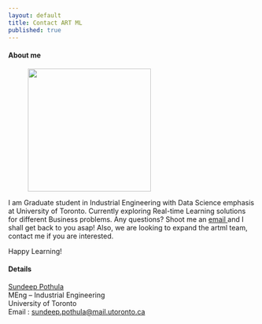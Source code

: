 ```yaml
---
layout: default
title: Contact ART ML
published: true
---
```


#### About me

<p align="center">
<figure> 
	<img src="{{ '/assets/img/Dp.png' | prepend: site.baseurl }}" alt=""  width="250"/> 
</figure>    
</p>
I am Graduate student in Industrial Engineering with Data Science emphasis at University of Toronto. Currently exploring Real-time Learning solutions for different Business problems. Any questions? Shoot me an <a href="mailto:sundeeppothula@gmail.com"> email </a> and I shall get back to you asap! Also, we are looking to expand the artml team, contact me if you are interested. <br/>



Happy Learning! <br/>

#### Details
<a href="https://www.linkedin.com/in/sundeeppothula/">Sundeep Pothula</a> <br/>
MEng – Industrial Engineering <br/>
University of Toronto <br/>
Email : sundeep.pothula@mail.utoronto.ca


    

